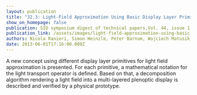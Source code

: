 ```yaml
---
layout: publication
title: "32.3: Light‐Field Approximation Using Basic Display Layer Primitives"
show_on_homepage: false
publication: SID symposium digest of technical papers,Vol. 44, issue 1, Pages 408-411
publication_link: /assets/images/light-field-approximation-using-basic-display-layer-primitives-.pdf
authors: Nicola Ranieri, Simon Heinzle, Peter Barnum, Wojciech Matusik, Markus Gross
date: 2013-06-01T17:16:00.000Z
---
```

A new concept using different display layer primitives for light field approximation is presented. For each primitive, a mathematical notation for the light transport operator is defined. Based on that, a decomposition algorithm rendering a light field into a multi-layered plenoptic display is described and verified by a physical prototype.